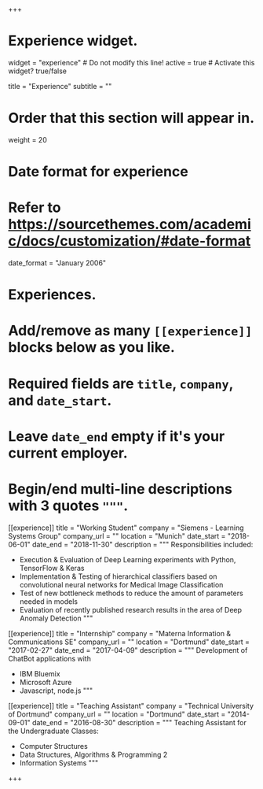 +++
# Experience widget.
widget = "experience"  # Do not modify this line!
active = true  # Activate this widget? true/false

title = "Experience"
subtitle = ""

# Order that this section will appear in.
weight = 20

# Date format for experience
#   Refer to https://sourcethemes.com/academic/docs/customization/#date-format
date_format = "January 2006"

# Experiences.
#   Add/remove as many `[[experience]]` blocks below as you like.
#   Required fields are `title`, `company`, and `date_start`.
#   Leave `date_end` empty if it's your current employer.
#   Begin/end multi-line descriptions with 3 quotes `"""`.
[[experience]]
  title = "Working Student"
  company = "Siemens - Learning Systems Group"
  company_url = ""
  location = "Munich"
  date_start = "2018-06-01"
  date_end = "2018-11-30"
  description = """
  Responsibilities included:
  
  * Execution & Evaluation of Deep Learning experiments with Python, TensorFlow & Keras
  * Implementation & Testing of hierarchical classifiers based on convolutional neural networks for Medical Image Classification
  * Test of new bottleneck methods to reduce the amount of parameters needed in models
  * Evaluation of recently published research results in the area of Deep Anomaly Detection
  """

[[experience]]
  title = "Internship"
  company = "Materna Information & Communications SE"
  company_url = ""
  location = "Dortmund"
  date_start = "2017-02-27"
  date_end = "2017-04-09"
  description = """
  Development of ChatBot applications with

  * IBM Bluemix
  * Microsoft Azure
  * Javascript, node.js
  """

[[experience]]
  title = "Teaching Assistant"
  company = "Technical University of Dortmund"
  company_url = ""
  location = "Dortmund"
  date_start = "2014-09-01"
  date_end = "2016-08-30"
  description = """
  Teaching Assistant for the Undergraduate Classes:

  * Computer Structures
  * Data Structures, Algorithms & Programming 2
  * Information Systems
  """

+++
